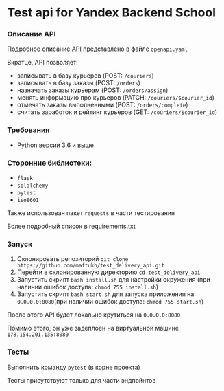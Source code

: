 # Test api for Yandex Backend School

### Описание API

Подробное описание API представлено в файле `openapi.yaml`

Вкратце, АPI позволяет:
- записывать в базу курьеров (POST: `/couriers`)
- записывать в базу заказы (POST: `/orders`)
- назначать заказы курьерам (POST: `/orders/assign`)
- менять информацию про курьеров (PATCH: `/couriers/$courier_id`)
- отмечать заказы выполненными (POST: `/orders/complete`)
- считать заработок и рейтинг курьеров (GET: `/couriers/$courier_id`)

### Требования
- Python версии 3.6 и выше

### Сторонние библиотеки:
- `flask`
- `sqlalchemy`
- `pytest`
- `iso8601`

Также использован пакет `requests` в части тестирования

Более подробный список в requirements.txt 

### Запуск
1. Склонировать репозиторий ```git clone https://github.com/maftukh/test_delivery_api.git```
2. Перейти в склонированную директорию ```cd test_delivery_api```
1. Запустить скрипт `bash install.sh` для настройки окружения (при наличии ошибок доступа: ```chmod 755 install.sh```)
4. Запустить скрипт `bash start.sh` для запуска приложения на `0.0.0.0:8080`(при наличии ошибок доступа: ```chmod 755 start.sh```)

После этого API будет локально крутиться на `0.0.0.0:8080`

Помимо этого, он уже задеплоен на виртуальной машине `178.154.201.135:8080`

### Тесты

Выполнить команду ```pytest``` (в корне проекта)

Тесты присутствуют только для части эндпойнтов
